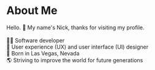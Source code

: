 # About Me
Hello. 👋 My name's Nick, thanks for visiting my profile.<br><br>
🧑‍💻 Software developer<br>
👤 User experience (UX) and user interface (UI) designer<br>
🎰 Born in Las Vegas, Nevada<br>
🌎 Striving to improve the world for future generations<br>
